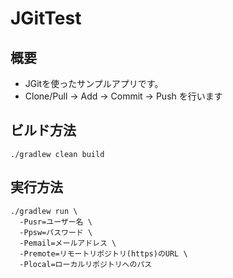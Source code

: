 # JGitTest

## 概要

* JGitを使ったサンプルアプリです。
* Clone/Pull -> Add -> Commit -> Push を行います 


## ビルド方法

```
./gradlew clean build 
```

## 実行方法

```
./gradlew run \
  -Pusr=ユーザー名 \
  -Ppsw=パスワード \
  -Pemail=メールアドレス \
  -Premote=リモートリポジトリ(https)のURL \
  -Plocal=ローカルリポジトリへのパス

```

